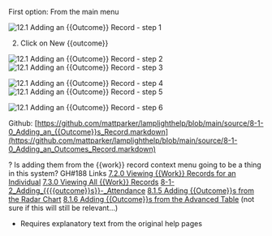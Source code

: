 First option: From the main menu

![12.1 Adding an {{Outcome}} Record - step 1](12.1_Adding_an_Outcome_Record_im_1.png)

2. Click on New {{outcome}}

![12.1 Adding an {{Outcome}} Record - step 2](12.1_Adding_an_Outcome_Record_im_2.png)
![12.1 Adding an {{Outcome}} Record - step 3](12.1_Adding_an_Outcome_Record_im_3.png)

![12.1 Adding an {{Outcome}} Record - step 4](12.1_Adding_an_Outcome_Record_im_4.png)
![12.1 Adding an {{Outcome}} Record - step 5](12.1_Adding_an_Outcome_Record_im_5.png)

![12.1 Adding an {{Outcome}} Record - step 6](12.1_Adding_an_Outcome_Record_im_6.png)

Github: [https://github.com/mattparker/lamplighthelp/blob/main/source/8-1-0_Adding_an_{{Outcome}}s_Record.markdown](https://github.com/mattparker/lamplighthelp/blob/main/source/8-1-0_Adding_an_Outcomes_Record.markdown)

? Is adding them from the {{work}} record context menu going to be a thing in this system? GH#188
Links
[7.2.0 Viewing {{Work}} Records for an Individual](https://lamplight.online/en/help/index/p/7.2.0)
[7.3.0 Viewing All {{Work}} Records](https://lamplight.online/en/help/index/p/7.3.0)
[8-1-2_Adding_{{{{outcome}}s}}-_Attendance](https://lamplight.online/en/help/index/p/8.1.2)
[8.1.5 Adding {{Outcome}}s from the Radar Chart](https://lamplight.online/en/help/index/p/8.1.5)
[8.1.6 Adding {{Outcome}}s from the Advanced Table](https://lamplight.online/en/help/index/p/8.1.6) (not sure if this will still be relevant…)

- Requires explanatory text from the original help pages